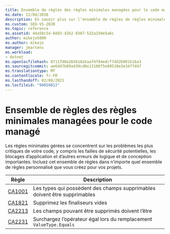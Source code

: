 ```yaml
---
title: Ensemble de règles des règles minimales managées pour le code managé
ms.date: 11/04/2016
description: En savoir plus sur l’ensemble de règles de règles minimales gérées dans Visual Studio, qui se concentre sur la sécurité, la robustesse et d’autres problèmes critiques. Consultez Description de la règle.
ms.custom: SEO-VS-2020
ms.topic: reference
ms.assetid: 44a50c54-8dd3-42b2-8387-532a150e5a6c
author: mikejo5000
ms.author: mikejo
manager: jmartens
ms.workload:
- dotnet
ms.openlocfilehash: 8711fd0a265618a5aaf4f84edcf7dd2b081b16a3
ms.sourcegitcommit: ae6d47b09a439cd0e13180f5e89510e3e347fd47
ms.translationtype: MT
ms.contentlocale: fr-FR
ms.lasthandoff: 02/08/2021
ms.locfileid: "99859812"
---
```

# <a name="managed-minimum-rules-rule-set-for-managed-code"></a>Ensemble de règles des règles minimales managées pour le code managé

Les règles minimales gérées se concentrent sur les problèmes les plus critiques de votre code, y compris les failles de sécurité potentielles, les blocages d’application et d’autres erreurs de logique et de conception importantes. Incluez cet ensemble de règles dans n’importe quel ensemble de règles personnalisé que vous créez pour vos projets.

|Règle|Description|
|----------|-----------------|
|[CA1001](/dotnet/fundamentals/code-analysis/quality-rules/ca1001)|Les types qui possèdent des champs supprimables doivent être supprimables|
|[CA1821](/dotnet/fundamentals/code-analysis/quality-rules/ca1821)|Supprimez les finaliseurs vides|
|[CA2213](/dotnet/fundamentals/code-analysis/quality-rules/ca2213)|Les champs pouvant être supprimés doivent l’être|
|[CA2231](/dotnet/fundamentals/code-analysis/quality-rules/ca2231)|Surchargez l’opérateur égal lors du remplacement `ValueType.Equals`|
